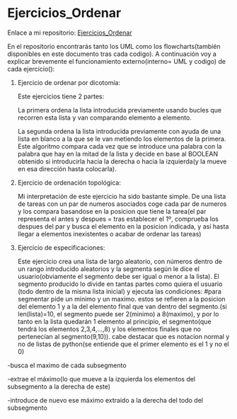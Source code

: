 # Ejercicios_Ordenar

Enlace a mi repositorio: [Ejercicios_Ordenar](https://github.com/Xavitheforce/Ejercicios_Ordenar)

En el repositorio encontrarás tanto los UML como los flowcharts(también disponibles en este documento tras cada codigo). A continuación voy a explicar brevemente el funcionamiento externo(interno= UML y codigo) de cada ejercicio():

1) Ejercicio de ordenar por dicotomía:

    Este ejercicios tiene 2 partes:
  
    La primera ordena la lista introducida previamente usando bucles que recorren esta lista y van comparando elemento a elemento.
  
    La segunda ordena la lista introducida previamente con ayuda de una lista en blanco a la que se le van metiendo los elementos de la primera. Este algoritmo compara cada vez que se introduce una palabra con la palabra que hay en la mitad de la lista y decide en base al BOOLEAN obtenido si introducirla hacia la derecha o hacia la izquierda(y la mueve en esa dirección hasta colocarla).
  
2) Ejercicio de ordenación topológica:

    Mi interpretación de este ejercicio ha sido bastante simple. De una lista de tareas con un par de numeros asociados coge cada par de numeros y los compara basandose en la posicion que tiene la tarea(el par representa el antes y despues = tras establecer el 1º, comprueba los despues del par y busca el elemento en la posicion indicada, y así hasta llegar a elementos inexistentes o acabar de ordenar las tareas)

3) Ejercicio de especificaciones:

    Este ejercicio crea una lista de largo aleatorio, con números dentro de un rango introducido aleatorios y la segmenta según le dice el usuario(obviamente el segmento debe ser igual o menor a la lista). El segmento producido lo divide en tantas partes como quiera el usuario (todo dentro de la misma lista inicial) y ejecuta las condiciones:
#para segmentar pide un minimo y un maximo. estos se refieren a la posicion del elemento 1 y a la del elemento final que van dentro del segmento.(si len(lista)=10, el segmento puede ser 2(minimo) a 8(maximo), y por lo tanto en la lista quedarán 1 elemento al principio, el segmento(que tendrá los elementos 2,3,4,...,8) y los elementos finales que no pertenecían al segmento(9,10)). cabe destacar que es notacion normal y no de listas de python(se entiende que el primer elemento es el 1 y no el 0)
 
  -busca el maximo de cada subsegmento
 
  -extrae el máximo(lo que mueve a la izquierda los elementos del subsegmento a la derecha de este)
 
  -introduce de nuevo ese máximo extraido a la derecha del todo del subsegmento
